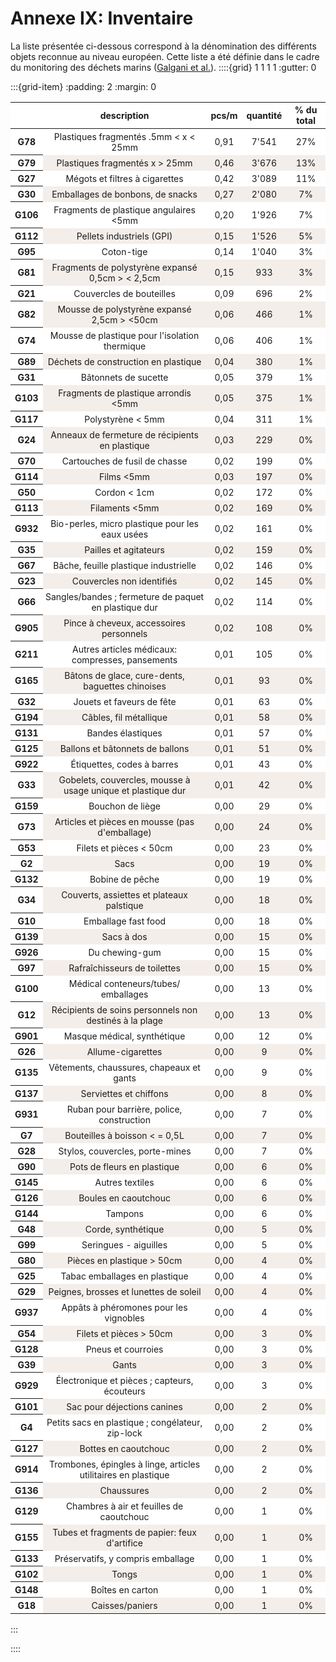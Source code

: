 # Annexe IX: Inventaire

La liste présentée ci-dessous correspond à la dénomination des différents objets reconnue au niveau européen. Cette liste a été définie dans le cadre du monitoring des déchets marins ([Galgani et al.](mlw_2013)).
::::{grid} 1 1 1 1
:gutter: 0

:::{grid-item}
:padding: 2
:margin: 0
<style type="text/css">
#T_90437 tr:nth-child(even) {
  background-color: rgba(139, 69, 19, 0.08);
}
#T_90437 tr:nth-child(odd) {
  background: #FFF;
}
#T_90437 tr {
  font-size: 14px;
  padding: 6px;
}
#T_90437 td {
  padding: 4px;
  text-align: center;
}
#T_90437 th:nth-child(1) {
  background-color: #FFF;
  white-space: nowrap;
  word-break: keep-all;
}
#T_90437 caption {
  caption-side: top;
  font-size: 12px;
  text-align: left;
  margin-top: 12px;
}
</style>
<table id="T_90437">
  <thead>
    <tr>
      <th class="blank level0" >&nbsp;</th>
      <th id="T_90437_level0_col0" class="col_heading level0 col0" >description</th>
      <th id="T_90437_level0_col1" class="col_heading level0 col1" >pcs/m</th>
      <th id="T_90437_level0_col2" class="col_heading level0 col2" >quantité</th>
      <th id="T_90437_level0_col3" class="col_heading level0 col3" >% du total</th>
    </tr>
  </thead>
  <tbody>
    <tr>
      <th id="T_90437_level0_row0" class="row_heading level0 row0" >G78</th>
      <td id="T_90437_row0_col0" class="data row0 col0" >Plastiques fragmentés .5mm < x < 25mm</td>
      <td id="T_90437_row0_col1" class="data row0 col1" >0,91</td>
      <td id="T_90437_row0_col2" class="data row0 col2" >7'541</td>
      <td id="T_90437_row0_col3" class="data row0 col3" >27%</td>
    </tr>
    <tr>
      <th id="T_90437_level0_row1" class="row_heading level0 row1" >G79</th>
      <td id="T_90437_row1_col0" class="data row1 col0" >Plastiques fragmentés x > 25mm</td>
      <td id="T_90437_row1_col1" class="data row1 col1" >0,46</td>
      <td id="T_90437_row1_col2" class="data row1 col2" >3'676</td>
      <td id="T_90437_row1_col3" class="data row1 col3" >13%</td>
    </tr>
    <tr>
      <th id="T_90437_level0_row2" class="row_heading level0 row2" >G27</th>
      <td id="T_90437_row2_col0" class="data row2 col0" >Mégots et filtres à cigarettes</td>
      <td id="T_90437_row2_col1" class="data row2 col1" >0,42</td>
      <td id="T_90437_row2_col2" class="data row2 col2" >3'089</td>
      <td id="T_90437_row2_col3" class="data row2 col3" >11%</td>
    </tr>
    <tr>
      <th id="T_90437_level0_row3" class="row_heading level0 row3" >G30</th>
      <td id="T_90437_row3_col0" class="data row3 col0" >Emballages de bonbons, de snacks</td>
      <td id="T_90437_row3_col1" class="data row3 col1" >0,27</td>
      <td id="T_90437_row3_col2" class="data row3 col2" >2'080</td>
      <td id="T_90437_row3_col3" class="data row3 col3" >7%</td>
    </tr>
    <tr>
      <th id="T_90437_level0_row4" class="row_heading level0 row4" >G106</th>
      <td id="T_90437_row4_col0" class="data row4 col0" >Fragments de plastique angulaires <5mm</td>
      <td id="T_90437_row4_col1" class="data row4 col1" >0,20</td>
      <td id="T_90437_row4_col2" class="data row4 col2" >1'926</td>
      <td id="T_90437_row4_col3" class="data row4 col3" >7%</td>
    </tr>
    <tr>
      <th id="T_90437_level0_row5" class="row_heading level0 row5" >G112</th>
      <td id="T_90437_row5_col0" class="data row5 col0" >Pellets industriels (GPI)</td>
      <td id="T_90437_row5_col1" class="data row5 col1" >0,15</td>
      <td id="T_90437_row5_col2" class="data row5 col2" >1'526</td>
      <td id="T_90437_row5_col3" class="data row5 col3" >5%</td>
    </tr>
    <tr>
      <th id="T_90437_level0_row6" class="row_heading level0 row6" >G95</th>
      <td id="T_90437_row6_col0" class="data row6 col0" >Coton-tige</td>
      <td id="T_90437_row6_col1" class="data row6 col1" >0,14</td>
      <td id="T_90437_row6_col2" class="data row6 col2" >1'040</td>
      <td id="T_90437_row6_col3" class="data row6 col3" >3%</td>
    </tr>
    <tr>
      <th id="T_90437_level0_row7" class="row_heading level0 row7" >G81</th>
      <td id="T_90437_row7_col0" class="data row7 col0" >Fragments de polystyrène expansé 0,5cm > < 2,5cm</td>
      <td id="T_90437_row7_col1" class="data row7 col1" >0,15</td>
      <td id="T_90437_row7_col2" class="data row7 col2" >933</td>
      <td id="T_90437_row7_col3" class="data row7 col3" >3%</td>
    </tr>
    <tr>
      <th id="T_90437_level0_row8" class="row_heading level0 row8" >G21</th>
      <td id="T_90437_row8_col0" class="data row8 col0" >Couvercles de bouteilles</td>
      <td id="T_90437_row8_col1" class="data row8 col1" >0,09</td>
      <td id="T_90437_row8_col2" class="data row8 col2" >696</td>
      <td id="T_90437_row8_col3" class="data row8 col3" >2%</td>
    </tr>
    <tr>
      <th id="T_90437_level0_row9" class="row_heading level0 row9" >G82</th>
      <td id="T_90437_row9_col0" class="data row9 col0" >Mousse de polystyrène expansé 2,5cm > <50cm</td>
      <td id="T_90437_row9_col1" class="data row9 col1" >0,06</td>
      <td id="T_90437_row9_col2" class="data row9 col2" >466</td>
      <td id="T_90437_row9_col3" class="data row9 col3" >1%</td>
    </tr>
    <tr>
      <th id="T_90437_level0_row10" class="row_heading level0 row10" >G74</th>
      <td id="T_90437_row10_col0" class="data row10 col0" >Mousse de plastique pour l'isolation thermique</td>
      <td id="T_90437_row10_col1" class="data row10 col1" >0,06</td>
      <td id="T_90437_row10_col2" class="data row10 col2" >406</td>
      <td id="T_90437_row10_col3" class="data row10 col3" >1%</td>
    </tr>
    <tr>
      <th id="T_90437_level0_row11" class="row_heading level0 row11" >G89</th>
      <td id="T_90437_row11_col0" class="data row11 col0" >Déchets de construction en plastique</td>
      <td id="T_90437_row11_col1" class="data row11 col1" >0,04</td>
      <td id="T_90437_row11_col2" class="data row11 col2" >380</td>
      <td id="T_90437_row11_col3" class="data row11 col3" >1%</td>
    </tr>
    <tr>
      <th id="T_90437_level0_row12" class="row_heading level0 row12" >G31</th>
      <td id="T_90437_row12_col0" class="data row12 col0" >Bâtonnets de sucette</td>
      <td id="T_90437_row12_col1" class="data row12 col1" >0,05</td>
      <td id="T_90437_row12_col2" class="data row12 col2" >379</td>
      <td id="T_90437_row12_col3" class="data row12 col3" >1%</td>
    </tr>
    <tr>
      <th id="T_90437_level0_row13" class="row_heading level0 row13" >G103</th>
      <td id="T_90437_row13_col0" class="data row13 col0" >Fragments de plastique arrondis <5mm</td>
      <td id="T_90437_row13_col1" class="data row13 col1" >0,05</td>
      <td id="T_90437_row13_col2" class="data row13 col2" >375</td>
      <td id="T_90437_row13_col3" class="data row13 col3" >1%</td>
    </tr>
    <tr>
      <th id="T_90437_level0_row14" class="row_heading level0 row14" >G117</th>
      <td id="T_90437_row14_col0" class="data row14 col0" >Polystyrène < 5mm</td>
      <td id="T_90437_row14_col1" class="data row14 col1" >0,04</td>
      <td id="T_90437_row14_col2" class="data row14 col2" >311</td>
      <td id="T_90437_row14_col3" class="data row14 col3" >1%</td>
    </tr>
    <tr>
      <th id="T_90437_level0_row15" class="row_heading level0 row15" >G24</th>
      <td id="T_90437_row15_col0" class="data row15 col0" >Anneaux de fermeture de récipients en plastique</td>
      <td id="T_90437_row15_col1" class="data row15 col1" >0,03</td>
      <td id="T_90437_row15_col2" class="data row15 col2" >229</td>
      <td id="T_90437_row15_col3" class="data row15 col3" >0%</td>
    </tr>
    <tr>
      <th id="T_90437_level0_row16" class="row_heading level0 row16" >G70</th>
      <td id="T_90437_row16_col0" class="data row16 col0" >Cartouches de fusil de chasse</td>
      <td id="T_90437_row16_col1" class="data row16 col1" >0,02</td>
      <td id="T_90437_row16_col2" class="data row16 col2" >199</td>
      <td id="T_90437_row16_col3" class="data row16 col3" >0%</td>
    </tr>
    <tr>
      <th id="T_90437_level0_row17" class="row_heading level0 row17" >G114</th>
      <td id="T_90437_row17_col0" class="data row17 col0" >Films <5mm</td>
      <td id="T_90437_row17_col1" class="data row17 col1" >0,03</td>
      <td id="T_90437_row17_col2" class="data row17 col2" >197</td>
      <td id="T_90437_row17_col3" class="data row17 col3" >0%</td>
    </tr>
    <tr>
      <th id="T_90437_level0_row18" class="row_heading level0 row18" >G50</th>
      <td id="T_90437_row18_col0" class="data row18 col0" >Cordon < 1cm</td>
      <td id="T_90437_row18_col1" class="data row18 col1" >0,02</td>
      <td id="T_90437_row18_col2" class="data row18 col2" >172</td>
      <td id="T_90437_row18_col3" class="data row18 col3" >0%</td>
    </tr>
    <tr>
      <th id="T_90437_level0_row19" class="row_heading level0 row19" >G113</th>
      <td id="T_90437_row19_col0" class="data row19 col0" >Filaments <5mm</td>
      <td id="T_90437_row19_col1" class="data row19 col1" >0,02</td>
      <td id="T_90437_row19_col2" class="data row19 col2" >169</td>
      <td id="T_90437_row19_col3" class="data row19 col3" >0%</td>
    </tr>
    <tr>
      <th id="T_90437_level0_row20" class="row_heading level0 row20" >G932</th>
      <td id="T_90437_row20_col0" class="data row20 col0" >Bio-perles, micro plastique pour les eaux usées</td>
      <td id="T_90437_row20_col1" class="data row20 col1" >0,02</td>
      <td id="T_90437_row20_col2" class="data row20 col2" >161</td>
      <td id="T_90437_row20_col3" class="data row20 col3" >0%</td>
    </tr>
    <tr>
      <th id="T_90437_level0_row21" class="row_heading level0 row21" >G35</th>
      <td id="T_90437_row21_col0" class="data row21 col0" >Pailles et agitateurs</td>
      <td id="T_90437_row21_col1" class="data row21 col1" >0,02</td>
      <td id="T_90437_row21_col2" class="data row21 col2" >159</td>
      <td id="T_90437_row21_col3" class="data row21 col3" >0%</td>
    </tr>
    <tr>
      <th id="T_90437_level0_row22" class="row_heading level0 row22" >G67</th>
      <td id="T_90437_row22_col0" class="data row22 col0" >Bâche, feuille plastique industrielle</td>
      <td id="T_90437_row22_col1" class="data row22 col1" >0,02</td>
      <td id="T_90437_row22_col2" class="data row22 col2" >146</td>
      <td id="T_90437_row22_col3" class="data row22 col3" >0%</td>
    </tr>
    <tr>
      <th id="T_90437_level0_row23" class="row_heading level0 row23" >G23</th>
      <td id="T_90437_row23_col0" class="data row23 col0" >Couvercles non identifiés</td>
      <td id="T_90437_row23_col1" class="data row23 col1" >0,02</td>
      <td id="T_90437_row23_col2" class="data row23 col2" >145</td>
      <td id="T_90437_row23_col3" class="data row23 col3" >0%</td>
    </tr>
    <tr>
      <th id="T_90437_level0_row24" class="row_heading level0 row24" >G66</th>
      <td id="T_90437_row24_col0" class="data row24 col0" >Sangles/bandes ; fermeture de paquet en plastique dur</td>
      <td id="T_90437_row24_col1" class="data row24 col1" >0,02</td>
      <td id="T_90437_row24_col2" class="data row24 col2" >114</td>
      <td id="T_90437_row24_col3" class="data row24 col3" >0%</td>
    </tr>
    <tr>
      <th id="T_90437_level0_row25" class="row_heading level0 row25" >G905</th>
      <td id="T_90437_row25_col0" class="data row25 col0" >Pince à cheveux, accessoires personnels</td>
      <td id="T_90437_row25_col1" class="data row25 col1" >0,02</td>
      <td id="T_90437_row25_col2" class="data row25 col2" >108</td>
      <td id="T_90437_row25_col3" class="data row25 col3" >0%</td>
    </tr>
    <tr>
      <th id="T_90437_level0_row26" class="row_heading level0 row26" >G211</th>
      <td id="T_90437_row26_col0" class="data row26 col0" >Autres articles médicaux: compresses, pansements</td>
      <td id="T_90437_row26_col1" class="data row26 col1" >0,01</td>
      <td id="T_90437_row26_col2" class="data row26 col2" >105</td>
      <td id="T_90437_row26_col3" class="data row26 col3" >0%</td>
    </tr>
    <tr>
      <th id="T_90437_level0_row27" class="row_heading level0 row27" >G165</th>
      <td id="T_90437_row27_col0" class="data row27 col0" >Bâtons de glace, cure-dents, baguettes chinoises</td>
      <td id="T_90437_row27_col1" class="data row27 col1" >0,01</td>
      <td id="T_90437_row27_col2" class="data row27 col2" >93</td>
      <td id="T_90437_row27_col3" class="data row27 col3" >0%</td>
    </tr>
    <tr>
      <th id="T_90437_level0_row28" class="row_heading level0 row28" >G32</th>
      <td id="T_90437_row28_col0" class="data row28 col0" >Jouets et faveurs de fête</td>
      <td id="T_90437_row28_col1" class="data row28 col1" >0,01</td>
      <td id="T_90437_row28_col2" class="data row28 col2" >63</td>
      <td id="T_90437_row28_col3" class="data row28 col3" >0%</td>
    </tr>
    <tr>
      <th id="T_90437_level0_row29" class="row_heading level0 row29" >G194</th>
      <td id="T_90437_row29_col0" class="data row29 col0" >Câbles, fil métallique</td>
      <td id="T_90437_row29_col1" class="data row29 col1" >0,01</td>
      <td id="T_90437_row29_col2" class="data row29 col2" >58</td>
      <td id="T_90437_row29_col3" class="data row29 col3" >0%</td>
    </tr>
    <tr>
      <th id="T_90437_level0_row30" class="row_heading level0 row30" >G131</th>
      <td id="T_90437_row30_col0" class="data row30 col0" >Bandes élastiques</td>
      <td id="T_90437_row30_col1" class="data row30 col1" >0,01</td>
      <td id="T_90437_row30_col2" class="data row30 col2" >57</td>
      <td id="T_90437_row30_col3" class="data row30 col3" >0%</td>
    </tr>
    <tr>
      <th id="T_90437_level0_row31" class="row_heading level0 row31" >G125</th>
      <td id="T_90437_row31_col0" class="data row31 col0" >Ballons et bâtonnets de ballons</td>
      <td id="T_90437_row31_col1" class="data row31 col1" >0,01</td>
      <td id="T_90437_row31_col2" class="data row31 col2" >51</td>
      <td id="T_90437_row31_col3" class="data row31 col3" >0%</td>
    </tr>
    <tr>
      <th id="T_90437_level0_row32" class="row_heading level0 row32" >G922</th>
      <td id="T_90437_row32_col0" class="data row32 col0" >Étiquettes, codes à barres</td>
      <td id="T_90437_row32_col1" class="data row32 col1" >0,01</td>
      <td id="T_90437_row32_col2" class="data row32 col2" >43</td>
      <td id="T_90437_row32_col3" class="data row32 col3" >0%</td>
    </tr>
    <tr>
      <th id="T_90437_level0_row33" class="row_heading level0 row33" >G33</th>
      <td id="T_90437_row33_col0" class="data row33 col0" >Gobelets, couvercles, mousse à usage unique et plastique dur</td>
      <td id="T_90437_row33_col1" class="data row33 col1" >0,01</td>
      <td id="T_90437_row33_col2" class="data row33 col2" >42</td>
      <td id="T_90437_row33_col3" class="data row33 col3" >0%</td>
    </tr>
    <tr>
      <th id="T_90437_level0_row34" class="row_heading level0 row34" >G159</th>
      <td id="T_90437_row34_col0" class="data row34 col0" >Bouchon de liège</td>
      <td id="T_90437_row34_col1" class="data row34 col1" >0,00</td>
      <td id="T_90437_row34_col2" class="data row34 col2" >29</td>
      <td id="T_90437_row34_col3" class="data row34 col3" >0%</td>
    </tr>
    <tr>
      <th id="T_90437_level0_row35" class="row_heading level0 row35" >G73</th>
      <td id="T_90437_row35_col0" class="data row35 col0" >Articles et pièces en mousse (pas d'emballage)</td>
      <td id="T_90437_row35_col1" class="data row35 col1" >0,00</td>
      <td id="T_90437_row35_col2" class="data row35 col2" >24</td>
      <td id="T_90437_row35_col3" class="data row35 col3" >0%</td>
    </tr>
    <tr>
      <th id="T_90437_level0_row36" class="row_heading level0 row36" >G53</th>
      <td id="T_90437_row36_col0" class="data row36 col0" >Filets et pièces < 50cm</td>
      <td id="T_90437_row36_col1" class="data row36 col1" >0,00</td>
      <td id="T_90437_row36_col2" class="data row36 col2" >23</td>
      <td id="T_90437_row36_col3" class="data row36 col3" >0%</td>
    </tr>
    <tr>
      <th id="T_90437_level0_row37" class="row_heading level0 row37" >G2</th>
      <td id="T_90437_row37_col0" class="data row37 col0" >Sacs</td>
      <td id="T_90437_row37_col1" class="data row37 col1" >0,00</td>
      <td id="T_90437_row37_col2" class="data row37 col2" >19</td>
      <td id="T_90437_row37_col3" class="data row37 col3" >0%</td>
    </tr>
    <tr>
      <th id="T_90437_level0_row38" class="row_heading level0 row38" >G132</th>
      <td id="T_90437_row38_col0" class="data row38 col0" >Bobine de pêche</td>
      <td id="T_90437_row38_col1" class="data row38 col1" >0,00</td>
      <td id="T_90437_row38_col2" class="data row38 col2" >19</td>
      <td id="T_90437_row38_col3" class="data row38 col3" >0%</td>
    </tr>
    <tr>
      <th id="T_90437_level0_row39" class="row_heading level0 row39" >G34</th>
      <td id="T_90437_row39_col0" class="data row39 col0" >Couverts, assiettes et plateaux palstique</td>
      <td id="T_90437_row39_col1" class="data row39 col1" >0,00</td>
      <td id="T_90437_row39_col2" class="data row39 col2" >18</td>
      <td id="T_90437_row39_col3" class="data row39 col3" >0%</td>
    </tr>
    <tr>
      <th id="T_90437_level0_row40" class="row_heading level0 row40" >G10</th>
      <td id="T_90437_row40_col0" class="data row40 col0" >Emballage fast food</td>
      <td id="T_90437_row40_col1" class="data row40 col1" >0,00</td>
      <td id="T_90437_row40_col2" class="data row40 col2" >18</td>
      <td id="T_90437_row40_col3" class="data row40 col3" >0%</td>
    </tr>
    <tr>
      <th id="T_90437_level0_row41" class="row_heading level0 row41" >G139</th>
      <td id="T_90437_row41_col0" class="data row41 col0" >Sacs à dos</td>
      <td id="T_90437_row41_col1" class="data row41 col1" >0,00</td>
      <td id="T_90437_row41_col2" class="data row41 col2" >15</td>
      <td id="T_90437_row41_col3" class="data row41 col3" >0%</td>
    </tr>
    <tr>
      <th id="T_90437_level0_row42" class="row_heading level0 row42" >G926</th>
      <td id="T_90437_row42_col0" class="data row42 col0" >Du chewing-gum</td>
      <td id="T_90437_row42_col1" class="data row42 col1" >0,00</td>
      <td id="T_90437_row42_col2" class="data row42 col2" >15</td>
      <td id="T_90437_row42_col3" class="data row42 col3" >0%</td>
    </tr>
    <tr>
      <th id="T_90437_level0_row43" class="row_heading level0 row43" >G97</th>
      <td id="T_90437_row43_col0" class="data row43 col0" >Rafraîchisseurs de toilettes</td>
      <td id="T_90437_row43_col1" class="data row43 col1" >0,00</td>
      <td id="T_90437_row43_col2" class="data row43 col2" >15</td>
      <td id="T_90437_row43_col3" class="data row43 col3" >0%</td>
    </tr>
    <tr>
      <th id="T_90437_level0_row44" class="row_heading level0 row44" >G100</th>
      <td id="T_90437_row44_col0" class="data row44 col0" >Médical conteneurs/tubes/ emballages</td>
      <td id="T_90437_row44_col1" class="data row44 col1" >0,00</td>
      <td id="T_90437_row44_col2" class="data row44 col2" >13</td>
      <td id="T_90437_row44_col3" class="data row44 col3" >0%</td>
    </tr>
    <tr>
      <th id="T_90437_level0_row45" class="row_heading level0 row45" >G12</th>
      <td id="T_90437_row45_col0" class="data row45 col0" >Récipients de soins personnels non destinés à la plage</td>
      <td id="T_90437_row45_col1" class="data row45 col1" >0,00</td>
      <td id="T_90437_row45_col2" class="data row45 col2" >13</td>
      <td id="T_90437_row45_col3" class="data row45 col3" >0%</td>
    </tr>
    <tr>
      <th id="T_90437_level0_row46" class="row_heading level0 row46" >G901</th>
      <td id="T_90437_row46_col0" class="data row46 col0" >Masque médical, synthétique</td>
      <td id="T_90437_row46_col1" class="data row46 col1" >0,00</td>
      <td id="T_90437_row46_col2" class="data row46 col2" >12</td>
      <td id="T_90437_row46_col3" class="data row46 col3" >0%</td>
    </tr>
    <tr>
      <th id="T_90437_level0_row47" class="row_heading level0 row47" >G26</th>
      <td id="T_90437_row47_col0" class="data row47 col0" >Allume-cigarettes</td>
      <td id="T_90437_row47_col1" class="data row47 col1" >0,00</td>
      <td id="T_90437_row47_col2" class="data row47 col2" >9</td>
      <td id="T_90437_row47_col3" class="data row47 col3" >0%</td>
    </tr>
    <tr>
      <th id="T_90437_level0_row48" class="row_heading level0 row48" >G135</th>
      <td id="T_90437_row48_col0" class="data row48 col0" >Vêtements, chaussures, chapeaux et gants</td>
      <td id="T_90437_row48_col1" class="data row48 col1" >0,00</td>
      <td id="T_90437_row48_col2" class="data row48 col2" >9</td>
      <td id="T_90437_row48_col3" class="data row48 col3" >0%</td>
    </tr>
    <tr>
      <th id="T_90437_level0_row49" class="row_heading level0 row49" >G137</th>
      <td id="T_90437_row49_col0" class="data row49 col0" >Serviettes et chiffons</td>
      <td id="T_90437_row49_col1" class="data row49 col1" >0,00</td>
      <td id="T_90437_row49_col2" class="data row49 col2" >8</td>
      <td id="T_90437_row49_col3" class="data row49 col3" >0%</td>
    </tr>
    <tr>
      <th id="T_90437_level0_row50" class="row_heading level0 row50" >G931</th>
      <td id="T_90437_row50_col0" class="data row50 col0" >Ruban pour barrière, police, construction</td>
      <td id="T_90437_row50_col1" class="data row50 col1" >0,00</td>
      <td id="T_90437_row50_col2" class="data row50 col2" >7</td>
      <td id="T_90437_row50_col3" class="data row50 col3" >0%</td>
    </tr>
    <tr>
      <th id="T_90437_level0_row51" class="row_heading level0 row51" >G7</th>
      <td id="T_90437_row51_col0" class="data row51 col0" >Bouteilles à boisson < = 0,5L</td>
      <td id="T_90437_row51_col1" class="data row51 col1" >0,00</td>
      <td id="T_90437_row51_col2" class="data row51 col2" >7</td>
      <td id="T_90437_row51_col3" class="data row51 col3" >0%</td>
    </tr>
    <tr>
      <th id="T_90437_level0_row52" class="row_heading level0 row52" >G28</th>
      <td id="T_90437_row52_col0" class="data row52 col0" >Stylos, couvercles, porte-mines</td>
      <td id="T_90437_row52_col1" class="data row52 col1" >0,00</td>
      <td id="T_90437_row52_col2" class="data row52 col2" >7</td>
      <td id="T_90437_row52_col3" class="data row52 col3" >0%</td>
    </tr>
    <tr>
      <th id="T_90437_level0_row53" class="row_heading level0 row53" >G90</th>
      <td id="T_90437_row53_col0" class="data row53 col0" >Pots de fleurs en plastique</td>
      <td id="T_90437_row53_col1" class="data row53 col1" >0,00</td>
      <td id="T_90437_row53_col2" class="data row53 col2" >6</td>
      <td id="T_90437_row53_col3" class="data row53 col3" >0%</td>
    </tr>
    <tr>
      <th id="T_90437_level0_row54" class="row_heading level0 row54" >G145</th>
      <td id="T_90437_row54_col0" class="data row54 col0" >Autres textiles</td>
      <td id="T_90437_row54_col1" class="data row54 col1" >0,00</td>
      <td id="T_90437_row54_col2" class="data row54 col2" >6</td>
      <td id="T_90437_row54_col3" class="data row54 col3" >0%</td>
    </tr>
    <tr>
      <th id="T_90437_level0_row55" class="row_heading level0 row55" >G126</th>
      <td id="T_90437_row55_col0" class="data row55 col0" >Boules en caoutchouc</td>
      <td id="T_90437_row55_col1" class="data row55 col1" >0,00</td>
      <td id="T_90437_row55_col2" class="data row55 col2" >6</td>
      <td id="T_90437_row55_col3" class="data row55 col3" >0%</td>
    </tr>
    <tr>
      <th id="T_90437_level0_row56" class="row_heading level0 row56" >G144</th>
      <td id="T_90437_row56_col0" class="data row56 col0" >Tampons</td>
      <td id="T_90437_row56_col1" class="data row56 col1" >0,00</td>
      <td id="T_90437_row56_col2" class="data row56 col2" >6</td>
      <td id="T_90437_row56_col3" class="data row56 col3" >0%</td>
    </tr>
    <tr>
      <th id="T_90437_level0_row57" class="row_heading level0 row57" >G48</th>
      <td id="T_90437_row57_col0" class="data row57 col0" >Corde, synthétique</td>
      <td id="T_90437_row57_col1" class="data row57 col1" >0,00</td>
      <td id="T_90437_row57_col2" class="data row57 col2" >5</td>
      <td id="T_90437_row57_col3" class="data row57 col3" >0%</td>
    </tr>
    <tr>
      <th id="T_90437_level0_row58" class="row_heading level0 row58" >G99</th>
      <td id="T_90437_row58_col0" class="data row58 col0" >Seringues - aiguilles</td>
      <td id="T_90437_row58_col1" class="data row58 col1" >0,00</td>
      <td id="T_90437_row58_col2" class="data row58 col2" >5</td>
      <td id="T_90437_row58_col3" class="data row58 col3" >0%</td>
    </tr>
    <tr>
      <th id="T_90437_level0_row59" class="row_heading level0 row59" >G80</th>
      <td id="T_90437_row59_col0" class="data row59 col0" >Pièces en plastique > 50cm</td>
      <td id="T_90437_row59_col1" class="data row59 col1" >0,00</td>
      <td id="T_90437_row59_col2" class="data row59 col2" >4</td>
      <td id="T_90437_row59_col3" class="data row59 col3" >0%</td>
    </tr>
    <tr>
      <th id="T_90437_level0_row60" class="row_heading level0 row60" >G25</th>
      <td id="T_90437_row60_col0" class="data row60 col0" >Tabac emballages en plastique</td>
      <td id="T_90437_row60_col1" class="data row60 col1" >0,00</td>
      <td id="T_90437_row60_col2" class="data row60 col2" >4</td>
      <td id="T_90437_row60_col3" class="data row60 col3" >0%</td>
    </tr>
    <tr>
      <th id="T_90437_level0_row61" class="row_heading level0 row61" >G29</th>
      <td id="T_90437_row61_col0" class="data row61 col0" >Peignes, brosses et lunettes de soleil</td>
      <td id="T_90437_row61_col1" class="data row61 col1" >0,00</td>
      <td id="T_90437_row61_col2" class="data row61 col2" >4</td>
      <td id="T_90437_row61_col3" class="data row61 col3" >0%</td>
    </tr>
    <tr>
      <th id="T_90437_level0_row62" class="row_heading level0 row62" >G937</th>
      <td id="T_90437_row62_col0" class="data row62 col0" >Appâts à phéromones pour les vignobles</td>
      <td id="T_90437_row62_col1" class="data row62 col1" >0,00</td>
      <td id="T_90437_row62_col2" class="data row62 col2" >4</td>
      <td id="T_90437_row62_col3" class="data row62 col3" >0%</td>
    </tr>
    <tr>
      <th id="T_90437_level0_row63" class="row_heading level0 row63" >G54</th>
      <td id="T_90437_row63_col0" class="data row63 col0" >Filets et pièces > 50cm</td>
      <td id="T_90437_row63_col1" class="data row63 col1" >0,00</td>
      <td id="T_90437_row63_col2" class="data row63 col2" >3</td>
      <td id="T_90437_row63_col3" class="data row63 col3" >0%</td>
    </tr>
    <tr>
      <th id="T_90437_level0_row64" class="row_heading level0 row64" >G128</th>
      <td id="T_90437_row64_col0" class="data row64 col0" >Pneus et courroies</td>
      <td id="T_90437_row64_col1" class="data row64 col1" >0,00</td>
      <td id="T_90437_row64_col2" class="data row64 col2" >3</td>
      <td id="T_90437_row64_col3" class="data row64 col3" >0%</td>
    </tr>
    <tr>
      <th id="T_90437_level0_row65" class="row_heading level0 row65" >G39</th>
      <td id="T_90437_row65_col0" class="data row65 col0" >Gants</td>
      <td id="T_90437_row65_col1" class="data row65 col1" >0,00</td>
      <td id="T_90437_row65_col2" class="data row65 col2" >3</td>
      <td id="T_90437_row65_col3" class="data row65 col3" >0%</td>
    </tr>
    <tr>
      <th id="T_90437_level0_row66" class="row_heading level0 row66" >G929</th>
      <td id="T_90437_row66_col0" class="data row66 col0" >Électronique et pièces ; capteurs, écouteurs</td>
      <td id="T_90437_row66_col1" class="data row66 col1" >0,00</td>
      <td id="T_90437_row66_col2" class="data row66 col2" >3</td>
      <td id="T_90437_row66_col3" class="data row66 col3" >0%</td>
    </tr>
    <tr>
      <th id="T_90437_level0_row67" class="row_heading level0 row67" >G101</th>
      <td id="T_90437_row67_col0" class="data row67 col0" >Sac pour déjections canines</td>
      <td id="T_90437_row67_col1" class="data row67 col1" >0,00</td>
      <td id="T_90437_row67_col2" class="data row67 col2" >2</td>
      <td id="T_90437_row67_col3" class="data row67 col3" >0%</td>
    </tr>
    <tr>
      <th id="T_90437_level0_row68" class="row_heading level0 row68" >G4</th>
      <td id="T_90437_row68_col0" class="data row68 col0" >Petits sacs en plastique ; congélateur, zip-lock</td>
      <td id="T_90437_row68_col1" class="data row68 col1" >0,00</td>
      <td id="T_90437_row68_col2" class="data row68 col2" >2</td>
      <td id="T_90437_row68_col3" class="data row68 col3" >0%</td>
    </tr>
    <tr>
      <th id="T_90437_level0_row69" class="row_heading level0 row69" >G127</th>
      <td id="T_90437_row69_col0" class="data row69 col0" >Bottes en caoutchouc</td>
      <td id="T_90437_row69_col1" class="data row69 col1" >0,00</td>
      <td id="T_90437_row69_col2" class="data row69 col2" >2</td>
      <td id="T_90437_row69_col3" class="data row69 col3" >0%</td>
    </tr>
    <tr>
      <th id="T_90437_level0_row70" class="row_heading level0 row70" >G914</th>
      <td id="T_90437_row70_col0" class="data row70 col0" >Trombones, épingles à linge, articles utilitaires en plastique</td>
      <td id="T_90437_row70_col1" class="data row70 col1" >0,00</td>
      <td id="T_90437_row70_col2" class="data row70 col2" >2</td>
      <td id="T_90437_row70_col3" class="data row70 col3" >0%</td>
    </tr>
    <tr>
      <th id="T_90437_level0_row71" class="row_heading level0 row71" >G136</th>
      <td id="T_90437_row71_col0" class="data row71 col0" >Chaussures</td>
      <td id="T_90437_row71_col1" class="data row71 col1" >0,00</td>
      <td id="T_90437_row71_col2" class="data row71 col2" >2</td>
      <td id="T_90437_row71_col3" class="data row71 col3" >0%</td>
    </tr>
    <tr>
      <th id="T_90437_level0_row72" class="row_heading level0 row72" >G129</th>
      <td id="T_90437_row72_col0" class="data row72 col0" >Chambres à air et feuilles de caoutchouc</td>
      <td id="T_90437_row72_col1" class="data row72 col1" >0,00</td>
      <td id="T_90437_row72_col2" class="data row72 col2" >1</td>
      <td id="T_90437_row72_col3" class="data row72 col3" >0%</td>
    </tr>
    <tr>
      <th id="T_90437_level0_row73" class="row_heading level0 row73" >G155</th>
      <td id="T_90437_row73_col0" class="data row73 col0" >Tubes et fragments de papier: feux d'artifice</td>
      <td id="T_90437_row73_col1" class="data row73 col1" >0,00</td>
      <td id="T_90437_row73_col2" class="data row73 col2" >1</td>
      <td id="T_90437_row73_col3" class="data row73 col3" >0%</td>
    </tr>
    <tr>
      <th id="T_90437_level0_row74" class="row_heading level0 row74" >G133</th>
      <td id="T_90437_row74_col0" class="data row74 col0" >Préservatifs, y compris emballage</td>
      <td id="T_90437_row74_col1" class="data row74 col1" >0,00</td>
      <td id="T_90437_row74_col2" class="data row74 col2" >1</td>
      <td id="T_90437_row74_col3" class="data row74 col3" >0%</td>
    </tr>
    <tr>
      <th id="T_90437_level0_row75" class="row_heading level0 row75" >G102</th>
      <td id="T_90437_row75_col0" class="data row75 col0" >Tongs</td>
      <td id="T_90437_row75_col1" class="data row75 col1" >0,00</td>
      <td id="T_90437_row75_col2" class="data row75 col2" >1</td>
      <td id="T_90437_row75_col3" class="data row75 col3" >0%</td>
    </tr>
    <tr>
      <th id="T_90437_level0_row76" class="row_heading level0 row76" >G148</th>
      <td id="T_90437_row76_col0" class="data row76 col0" >Boîtes en carton</td>
      <td id="T_90437_row76_col1" class="data row76 col1" >0,00</td>
      <td id="T_90437_row76_col2" class="data row76 col2" >1</td>
      <td id="T_90437_row76_col3" class="data row76 col3" >0%</td>
    </tr>
    <tr>
      <th id="T_90437_level0_row77" class="row_heading level0 row77" >G18</th>
      <td id="T_90437_row77_col0" class="data row77 col0" >Caisses/paniers</td>
      <td id="T_90437_row77_col1" class="data row77 col1" >0,00</td>
      <td id="T_90437_row77_col2" class="data row77 col2" >1</td>
      <td id="T_90437_row77_col3" class="data row77 col3" >0%</td>
    </tr>
  </tbody>
</table>
:::

::::
